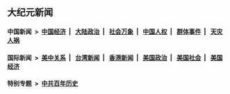 ## 大纪元新闻

#### 中国新闻 &nbsp;>&nbsp; [中国经济](indexes/ncid283/README.md?06260045) &nbsp;| &nbsp; [大陆政治](indexes/ncid277/README.md?06260045) &nbsp;| &nbsp; [社会万象](indexes/ncid282/README.md?06260045) &nbsp;| &nbsp; [中国人权](indexes/ncid278/README.md?06260045) &nbsp;| &nbsp; [群体事件](indexes/ncid279/README.md?06260045) &nbsp;| &nbsp; [天灾人祸](indexes/ncid280/README.md?06260045)

#### 国际新闻 &nbsp;>&nbsp; [美中关系](indexes/nf1412576/README.md?06260045) &nbsp;| &nbsp; [台湾新闻](indexes/ncid1349361/README.md?06260045) &nbsp;| &nbsp; [香港新闻](indexes/ncid1349362/README.md?06260045) &nbsp;| &nbsp; [美国政治](indexes/ncid1078159/README.md?06260045) &nbsp;| &nbsp; [美国社会](indexes/ncid1078160/README.md?06260045) &nbsp;| &nbsp; [美国经济](indexes/ncid1078158/README.md?06260045)

#### 特别专题 &nbsp;>&nbsp; [中共百年历史](https://github.com/easy2view/epoch-special/blob/master/README.md?06260045)  
